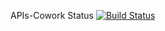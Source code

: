 APIs-Cowork Status [![Build Status](https://semaphoreci.com/api/v1/golfzaptw/apis-cowork/branches/master/badge.svg)](https://semaphoreci.com/golfzaptw/apis-cowork)
